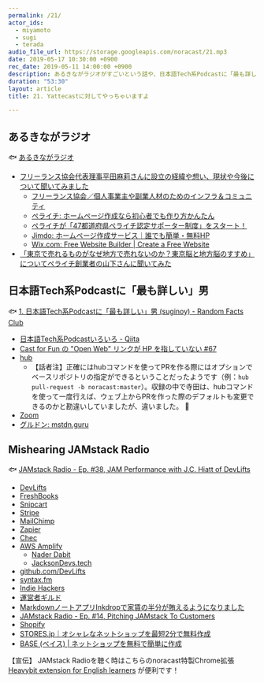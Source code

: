 ```yaml
---
permalink: /21/
actor_ids:
  - miyamoto
  - sugi
  - terada
audio_file_url: https://storage.googleapis.com/noracast/21.mp3
date: 2019-05-17 10:30:00 +0900
rec_date: 2019-05-11 14:00:00 +0900
description: あるきながラジオがすごいという話や、日本語Tech系Podcastに「最も詳しい」男、GitHubでアップストリームを変更する方法、eコマース機能などについて話しました。
duration: "53:30"
layout: article
title: 21. Yattecastに対してやっちゃいますよ

---
```


## あるきながラジオ

🐟 [あるきながラジオ](https://anchor.fm/nishikokura-hironobu)

- [フリーランス協会代表理事平田麻莉さんに設立の経緯や想い、現状や今後について聞いてみました](https://anchor.fm/nishikokura-hironobu/episodes/ep-e3vc1k)
  - [フリーランス協会／個人事業主や副業人材のためのインフラ＆コミュニティ](https://www.freelance-jp.org/)
  - [ペライチ: ホームページ作成なら初心者でも作り方かんたん](https://peraichi.com/)
  - [ペライチが「47都道府県ペライチ認定サポーター制度」をスタート！](https://homepage-reborn.com/2017/02/01/%E3%83%9A%E3%83%A9%E3%82%A4%E3%83%81%E3%81%8C%E3%80%8C47%E9%83%BD%E9%81%93%E5%BA%9C%E7%9C%8C%E3%83%9A%E3%83%A9%E3%82%A4%E3%83%81%E8%AA%8D%E5%AE%9A%E3%82%B5%E3%83%9D%E3%83%BC%E3%82%BF%E3%83%BC%E5%88%B6/)
  - [Jimdo: ホームページ作成サービス｜誰でも簡単・無料HP](https://ja.wix.com/)
  - [Wix.com: Free Website Builder \| Create a Free Website](https://jp.jimdo.com/)
- [「東京で売れるものがなぜ地方で売れないのか？東京脳と地方脳のすすめ」についてペライチ創業者の山下さんに聞いてみた](https://anchor.fm/nishikokura-hironobu/episodes/ep-e3srop/a-ae5mg0)

## 日本語Tech系Podcastに「最も詳しい」男

🐟 [1. 日本語Tech系Podcastに「最も詳しい」男 (suginoy) - Random Facts Club](https://randomfacts.club/1)

- [日本語Tech系Podcastいろいろ - Qiita](https://qiita.com/suginoy/items/dada11eef775b883320f)
- [Cast for Fun の "Open Web" リンクが HP を指していない #67](https://github.com/noracast/podcast-freaks/issues/67)
- [hub](https://hub.github.com/)
  - 【話者注】正確にはhubコマンドを使ってPRを作る際にはオプションでベースリポジトリの指定ができるということだったようです（例：`hub pull-request -b noracast:master`）。収録の中で寺田は、hubコマンドを使って一度行えば、ウェブ上からPRを作った際のデフォルトも変更できるのかと勘違いしていましたが、違いました。 🙇
- [Zoom](https://zoom.us/)
- [グルドン: mstdn.guru](https://mstdn.guru/about)

## Mishearing JAMstack Radio

🐟 [JAMstack Radio - Ep. #38, JAM Performance with J.C. Hiatt of DevLifts](https://www.heavybit.com/library/podcasts/jamstack-radio/ep-38-jam-performance-with-j-c-hiatt-of-devlifts/)

- [DevLifts](https://devlifts.io/)
- [FreshBooks](https://www.freshbooks.com/)
- [Snipcart](https://snipcart.com/)
- [Stripe](https://stripe.com/)
- [MailChimp](https://mailchimp.com/)
- [Zapier](https://zapier.com/)
- [Chec](https://chec.io/)
- [AWS Amplify](https://aws-amplify.github.io/)
  - [Nader Dabit](https://twitter.com/dabit3)
  - [JacksonDevs.tech](https://jacksondevs.tech/)
- [github.com/DevLifts](https://github.com/DevLifts)
- [syntax.fm](https://syntax.fm/)
- [Indie Hackers](https://www.indiehackers.com/)
- [運営者ギルド](https://scrapbox.io/admin-guild-pr/%E9%81%8B%E5%96%B6%E8%80%85%E3%82%AE%E3%83%AB%E3%83%89)
- [MarkdownノートアプリInkdropで家賃の半分が賄えるようになりました](https://blog.craftz.dog/inkdrop%E3%81%A7%E5%AE%B6%E8%B3%83%E3%81%AE%E5%8D%8A%E5%88%86%E3%81%8C%E8%B3%84%E3%81%88%E3%82%8B%E3%82%88%E3%81%86%E3%81%AB%E3%81%AA%E3%82%8A%E3%81%BE%E3%81%97%E3%81%9F-3f30f4e1e479)
- [JAMstack Radio - Ep. #14, Pitching JAMstack To Customers](https://www.heavybit.com/library/podcasts/jamstack-radio/ep-14-pitching-jamstack-to-customers/)
- [Shopify](https://www.shopify.jp/)
- [STORES.jp｜オシャレなネットショップを最短2分で無料作成](https://stores.jp/)
- [BASE (ベイス) \| ネットショップを無料で簡単に作成](https://thebase.in/)

【宣伝】
JAMstack Radioを聴く時はこちらのnoracast特製Chrome拡張 [Heavybit extension for English learners](https://chrome.google.com/webstore/detail/heavybit-extension-for-en/ahfgdgmheoejjllbgnkegimdiajihbee?hl=ja) が便利です！
